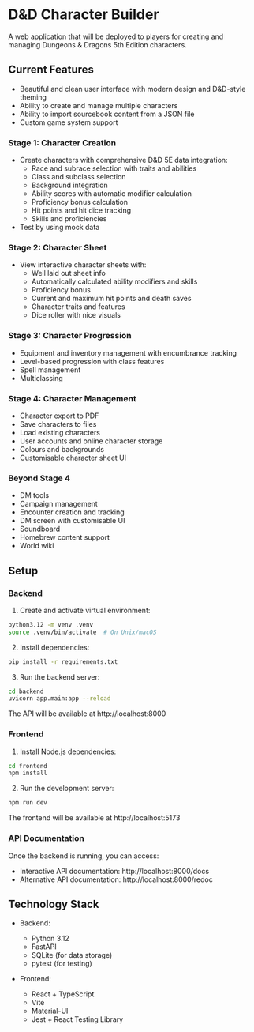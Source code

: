 # D&D Character Builder
A web application that will be deployed to players for creating and managing Dungeons & Dragons 5th Edition characters.

## Current Features
- Beautiful and clean user interface with modern design and D&D-style theming
- Ability to create and manage multiple characters
- Ability to import sourcebook content from a JSON file
- Custom game system support

### Stage 1: Character Creation
- Create characters with comprehensive D&D 5E data integration:
  - Race and subrace selection with traits and abilities
  - Class and subclass selection
  - Background integration
  - Ability scores with automatic modifier calculation
  - Proficiency bonus calculation
  - Hit points and hit dice tracking
  - Skills and proficiencies
- Test by using mock data

### Stage 2: Character Sheet
- View interactive character sheets with:
  - Well laid out sheet info
  - Automatically calculated ability modifiers and skills
  - Proficiency bonus
  - Current and maximum hit points and death saves
  - Character traits and features
  - Dice roller with nice visuals

### Stage 3: Character Progression
- Equipment and inventory management with encumbrance tracking
- Level-based progression with class features
- Spell management
- Multiclassing

### Stage 4: Character Management
- Character export to PDF
- Save characters to files
- Load existing characters
- User accounts and online character storage
- Colours and backgrounds
- Customisable character sheet UI

### Beyond Stage 4
- DM tools
 - Campaign management
 - Encounter creation and tracking
 - DM screen with customisable UI
 - Soundboard
- Homebrew content support
- World wiki

## Setup
### Backend

1. Create and activate virtual environment:
```bash
python3.12 -m venv .venv
source .venv/bin/activate  # On Unix/macOS
```

2. Install dependencies:
```bash
pip install -r requirements.txt
```

3. Run the backend server:
```bash
cd backend
uvicorn app.main:app --reload
```

The API will be available at http://localhost:8000

### Frontend

1. Install Node.js dependencies:
```bash
cd frontend
npm install
```

2. Run the development server:
```bash
npm run dev
```

The frontend will be available at http://localhost:5173

### API Documentation
Once the backend is running, you can access:
- Interactive API documentation: http://localhost:8000/docs
- Alternative API documentation: http://localhost:8000/redoc

## Technology Stack
- Backend:
  - Python 3.12
  - FastAPI
  - SQLite (for data storage)
  - pytest (for testing)

- Frontend:
  - React + TypeScript
  - Vite
  - Material-UI
  - Jest + React Testing Library